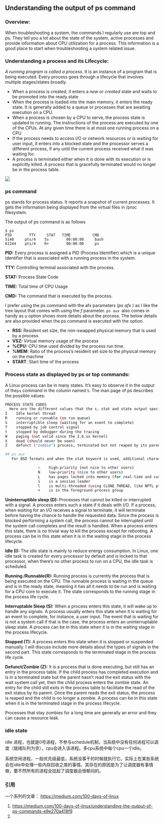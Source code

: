 ## Understanding the output of ps command

### Overview:

When troubleshooting a system, the commands I regularly use are top and ps. They tell you a lot about the state of the system, active processes and provide information about CPU utilization for a process. This information is a good place to start when troubleshooting a system related issue.

### Understanding a process and its Lifecycle:

*A running program is called a process.* It is an instance of a program that is being executed. Every process goes through a lifecycle that involves multiple stages/states broadly.

- When a process is created, it enters a *new* or *created* state and waits to be promoted into the ready state
- When the process is loaded into the main memory, it enters the ready state. It is generally added to a queue or processes that are awaiting execution on a CPU.
- When a process is chosen by a CPU to serve, the process state is updated to running. The instructions of the process are executed by one of the CPUs. At any given time there is at most one running process on a CPU
- If the process needs to access I/O or network resources or is waiting for user input, it enters into a blocked state and the processor serves a different process, if any until the current process received what it was waiting for.
- A process is terminated either when it is done with its execution or is explicitly killed. A process that is gracefully terminated would no longer be in the process table.

![](https://image-1300760561.cos.ap-beijing.myqcloud.com/bgyq-blog/process-lifecycle.png)

### ps command

ps stands for process status. It reports a snapshot of current processes. It gets the information being displayed from the virtual files in /proc filesystem.

The output of ps command is as follows

```
$ ps
PID        TTY     STAT   TIME          CMD 
5140     pts/4    Ss        00:00:00     bash 
61244    pts/4    R+        00:00:00     ps
```

**PID:** Every process is assigned a PID (Process Identifier) which is a unique identifier that is associated with a running process in the system.

**TTY:** Controlling terminal associated with the process.

**STAT:** Process State Code

**TIME:** Total time of CPU Usage

**CMD:** The command that is executed by the process.

I prefer using the ps command with the afx parameters (*ps afx )* as I like the tree layout that comes with using the *f* parameter. `ps aux `also comes in handy as *u* option shows more details about the process. The below details are also provided when the ps command is executed with the option.

- **RSS:** Resident set size, the non-swapped physical memory that is used by a process
- **VSZ:** Virtual memory usage of the process
- **%CPU:** CPU time used divided by the process run time.
- **%MEM:** Ratio of the process’s resident set size to the physical memory on the machine
- **START**: Start time of the process

### Process state as displayed by ps or top commands:

A Linux process can be in many states. It’s easy to observe it in the output of the`ps` command in the column named `S`. The man page of ps describes the possible values:

```bash
PROCESS STATE CODES 
  Here are the different values that the s, stat and state output specifiers (header "STAT" or "S") will display to describe the state of a process:D    uninterruptible sleep (usually IO)
I    Idle kernel thread
R    running or runnable (on run queue)
S    interruptible sleep (waiting for an event to complete)
T    stopped by job control signal
t    stopped by debugger during the tracing
W    paging (not valid since the 2.6.xx kernel)
X    dead (should never be seen)
Z    defunct ("zombie") process, terminated but not reaped by its parent

## ps aux
   For BSD formats and when the stat keyword is used, additional characters may be displayed:

               <    high-priority (not nice to other users)
               N    low-priority (nice to other users)
               L    has pages locked into memory (for real-time and custom IO)
               s    is a session leader
               l    is multi-threaded (using CLONE_THREAD, like NPTL pthreads do)
               +    is in the foreground process group

```

**Uninterruptible sleep (D):** Processes that cannot be killed or interrupted with a signal. A process enters such a state if it deals with I/O. If a process, when waiting for an I/O receives a signal to terminate, it will terminate before having the chance to handle the requested data. Since the process is blocked performing a system call, the process cannot be interrupted until the system call completes and the result is handled. When a process enters this state, there is no trivial way to kill the process except for rebooting. A process can be in this state when it is in the waiting stage in the process lifecycle.

**Idle (I):** The idle state is mainly to reduce energy consumption. In Linux, one idle task is created for every processor by default and is locked to that processor, when there’s no other process to run on a CPU, the idle task is scheduled.

**Running /Runnable(R):** Running process is currently the process that is being executed on the CPU. The runnable process is waiting in the queue and is in the ready state, meaning it has all it needs to be run and is waiting for a CPU core to execute it. The state corresponds to the running stage in the process life cycle.

**Interruptable Sleep (S):** When a process enters this state, it will wake up to handle any signals. A process usually enters this state when it is waiting for an event to complete, for instance, a user input. The event that is waiting for is not a system call if that is the case, the process enters an uninterruptable sleep state. A process can be in this state when it is in the waiting stage in the process lifecycle.

**Stopped (T):** A process enters this state when it is stopped or suspended manually. I will discuss include more details about the types of signals in the second part. This state corresponds to the terminated stage in the process life cycle.

**Defunct/Zombie (Z):** It is a process that is done executing, but still has an entry in the process table. If the child process has completed execution and is in a terminated state but the parent hasn’t read the exit status with the wait system call yet, then the child process enters the zombie state. An entry for the child still exits in the process table to facilitate the read of the exit status by its parent. Once the parent reads the exit status, the process is reaped and the child is no longer a zombie. A process can be in this state when it is in the terminated stage in the process lifecycle.

Processes that stay zombies for a long time are generally an error and they can cause a resource leak.

### idle state

idle 进程，也就是0号进程，不参与schedule机制，当系统中没有任何进程可以调度（就绪队列为空），cpu会进入该进程。多cpu系统中每个cpu一个idle。

系统空闲进程，一般优先级最低，系统没事干的时候就执行它。实际上在某些系统会在idle中处理一些内存回收之类的事情。其存在的原因是为了让调度器有事情做，要不然所有的进程全挂起了调度器会很郁闷的。

### 引用

一个系列的文章： https://medium.com/100-days-of-linux

1. https://medium.com/100-days-of-linux/understanding-the-output-of-ps-commands-e9e270a418f9
2. 